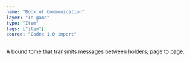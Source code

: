 ```yaml
---
name: "Book of Communication"
layer: "In-game"
type: "Item"
tags: ["item"]
source: "Codex 1.0 import"
---
```

A bound tome that transmits messages between holders; page to page.
